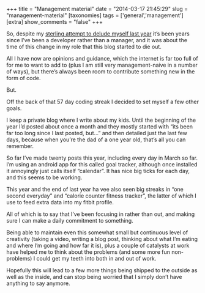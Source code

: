 +++
title = "Management material"
date = "2014-03-17 21:45:29"
slug = "management-material"
[taxonomies]
tags = ['general','management']
[extra]
show_comments = "false"
+++

So, despite my [sterling attempt to delude myself last year](http://philwilson.org/blog/2013/11/57-days) it’s been years since I’ve been a developer rather than a manager, and it was about the time of this change in my role that this blog started to die out.

All I have now are opinions and guidance, which the internet is far too full of for me to want to add to (plus I am still very management-naive in a number of ways), but there’s always been room to contribute something new in the form of code.

But.

Off the back of that 57 day coding streak I decided to set myself a few other goals.

I keep a private blog where I write about my kids. Until the beginning of the year I’d posted about once a month and they mostly started with “its been far too long since I last posted, but…” and then detailed just the last few days, because when you’re the dad of a one year old, that’s all you can remember.

So far I’ve made twenty posts this year, including every day in March so far. I’m using an android app for this called goal tracker, although once installed it annoyingly just calls itself “calendar”. It has nice big ticks for each day, and this seems to be working.

This year and the end of last year ha vee also seen big streaks in “one second everyday” and “calorie counter fitness tracker”, the latter of which I use to feed extra data into my fitbit profile.

All of which is to say that I’ve been focusing in rather than out, and making sure I can make a daily commitment to something.

Being able to maintain even this somewhat small but continuous level of creativity (taking a video, writing a blog post, thinking about what I’m eating and where I’m going and how far it is), plus a couple of catalysts at work have helped me to think about the problems (and some more fun non-problems) I could get my teeth into both in and out of work.

Hopefully this will lead to a few more things being shipped to the outside as well as the inside, and can stop being worried that I simply don’t have anything to say anymore.
